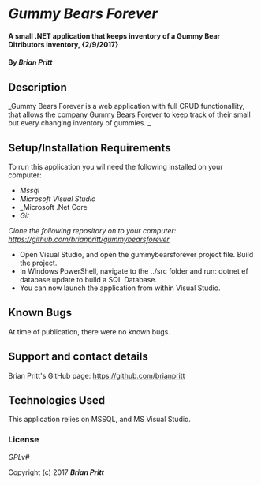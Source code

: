 ﻿# _Gummy Bears Forever_

####  A small .NET application that keeps inventory of a Gummy Bear Ditributors inventory, {2/9/2017}

#### By _**Brian Pritt**_

## Description

_Gummy Bears Forever is a web application with full CRUD functionallity, that allows the company Gummy Bears Forever to keep track of their small but every changing inventory of gummies.
_

## Setup/Installation Requirements

To run this application you wil need the following installed on your computer:
* _Mssql_
* _Microsoft Visual Studio_
* _Microsoft .Net Core
* _Git_


_Clone the following repository on to your computer: https://github.com/brianpritt/gummybearsforever_
* Open Visual Studio, and open the gummybearsforever project file.  Build the project.
* In Windows PowerShell, navigate to the ../src folder and run: dotnet ef database update to build a SQL Database.
* You can now launch the application from within Visual Studio.

## Known Bugs
At time of publication, there were no known bugs.

## Support and contact details
Brian Pritt's GitHub page: https://github.com/brianpritt
## Technologies Used

This application relies on MSSQL, and MS Visual Studio.

### License

*GPLv#*

Copyright (c) 2017 **_Brian Pritt_**
